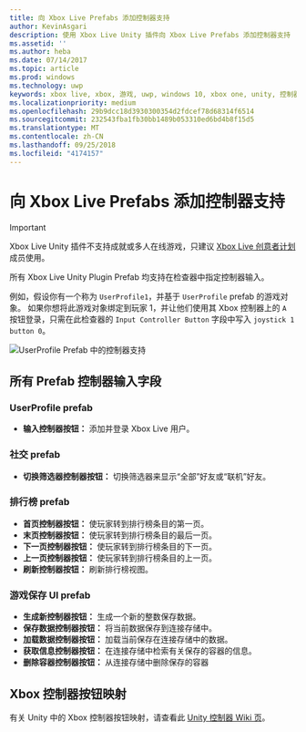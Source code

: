 ```yaml
---
title: 向 Xbox Live Prefabs 添加控制器支持
author: KevinAsgari
description: 使用 Xbox Live Unity 插件向 Xbox Live Prefabs 添加控制器支持
ms.assetid: ''
ms.author: heba
ms.date: 07/14/2017
ms.topic: article
ms.prod: windows
ms.technology: uwp
keywords: xbox live, xbox, 游戏, uwp, windows 10, xbox one, unity, 控制器支持
ms.localizationpriority: medium
ms.openlocfilehash: 29b9dcc18d3930300354d2fdcef78d68314f6514
ms.sourcegitcommit: 232543fba1fb30bb1489b053310ed6bd4b8f15d5
ms.translationtype: MT
ms.contentlocale: zh-CN
ms.lasthandoff: 09/25/2018
ms.locfileid: "4174157"
---
```

# <a name="add-controller-support-to-xbox-live-prefabs"></a>向 Xbox Live Prefabs 添加控制器支持

> [!IMPORTANT]
> Xbox Live Unity 插件不支持成就或多人在线游戏，只建议 [Xbox Live 创意者计划](../developer-program-overview.md)成员使用。

所有 Xbox Live Unity Plugin Prefab 均支持在检查器中指定控制器输入。

例如，假设你有一个称为 `UserProfile1`，并基于 `UserProfile` prefab 的游戏对象。 如果你想将此游戏对象绑定到玩家 1，并让他们使用其 Xbox 控制器上的 `A` 按钮登录，只需在此检查器的 `Input Controller Button` 字段中写入 `joystick 1 button 0`。

  ![UserProfile Prefab 中的控制器支持](../images/unity/controller-support-example.png)

## <a name="all-prefab-controller-input-fields"></a>所有 Prefab 控制器输入字段
### <a name="userprofile-prefab"></a>UserProfile prefab
- **输入控制器按钮：** 添加并登录 Xbox Live 用户。

### <a name="social-prefab"></a>社交 prefab
- **切换筛选器控制器按钮：** 切换筛选器来显示“全部”好友或“联机”好友。

### <a name="leaderboard-prefab"></a>排行榜 prefab
- **首页控制器按钮：** 使玩家转到排行榜条目的第一页。
- **末页控制器按钮：** 使玩家转到排行榜条目的最后一页。
- **下一页控制器按钮：** 使玩家转到排行榜条目的下一页。
- **上一页控制器按钮：** 使玩家转到排行榜条目的上一页。
- **刷新控制器按钮：** 刷新排行榜视图。


### <a name="game-save-ui-prefab"></a>游戏保存 UI prefab
- **生成新控制器按钮：** 生成一个新的整数保存数据。
- **保存数据控制器按钮：** 将当前数据保存到连接存储中。
- **加载数据控制器按钮：** 加载当前保存在连接存储中的数据。
- **获取信息控制器按钮：** 在连接存储中检索有关保存的容器的信息。
- **删除容器控制器按钮：** 从连接存储中删除保存的容器

## <a name="xbox-controller-button-mappings"></a>Xbox 控制器按钮映射

有关 Unity 中的 Xbox 控制器按钮映射，请查看此 [Unity 控制器 Wiki 页](http://wiki.unity3d.com/index.php?title=Xbox360Controller)。
